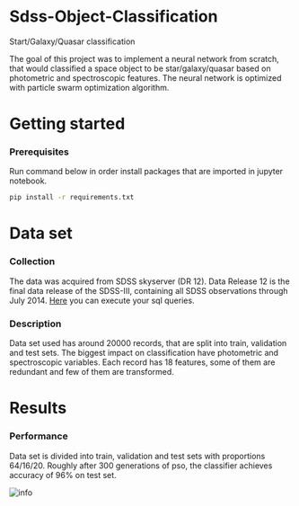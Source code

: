 # Sdss-Object-Classification

Start/Galaxy/Quasar classification

The goal of this project was to implement a neural network from scratch, that would classified a space object to be star/galaxy/quasar based on photometric and spectroscopic features.
The neural network is optimized with particle swarm optimization algorithm.


# Getting started
### Prerequisites
Run command below in order install packages that are imported in jupyter notebook.
```bash
pip install -r requirements.txt
```

# Data set 
### Collection
The data was acquired from SDSS skyserver (DR 12). Data Release 12 is the final data release of the SDSS-III, containing all SDSS observations through July 2014.
[Here](http://skyserver.sdss.org/dr12/en/tools/search/sql.aspx) you can execute your sql queries.

### Description 
Data set used has around 20000 records, that are split into train, validation and test sets. 
The biggest impact on classification have photometric and spectroscopic variables.
Each record has 18 features, some of them are redundant and few of them are transformed. 

# Results
### Performance
Data set is divided into train, validation and test sets with proportions 64/16/20.
Roughly after 300 generations of pso, the classifier achieves accuracy of 96% on test set.

![info](./pictures/ngc60.jpg)
